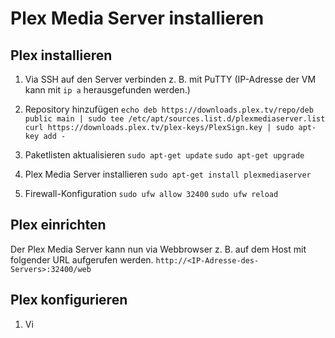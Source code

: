 # Plex Media Server installieren

## Plex installieren
1. Via SSH auf den Server verbinden z. B. mit PuTTY
(IP-Adresse der VM kann mit `ip a` herausgefunden werden.)

2. Repository hinzufügen
`echo deb https://downloads.plex.tv/repo/deb public main | sudo tee /etc/apt/sources.list.d/plexmediaserver.list`
`curl https://downloads.plex.tv/plex-keys/PlexSign.key | sudo apt-key add -`

3. Paketlisten aktualisieren
`sudo apt-get update`
`sudo apt-get upgrade`

4. Plex Media Server installieren
`sudo apt-get install plexmediaserver`

5. Firewall-Konfiguration
`sudo ufw allow 32400`
`sudo ufw reload`

## Plex einrichten
Der Plex Media Server kann nun via Webbrowser z. B. auf dem Host mit folgender URL aufgerufen werden.
`http://<IP-Adresse-des-Servers>:32400/web`

## Plex konfigurieren
1. Vi